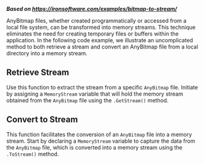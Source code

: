 ***Based on <https://ironsoftware.com/examples/bitmap-to-stream/>***

AnyBitmap files, whether created programmatically or accessed from a local file system, can be transformed into memory streams. This technique eliminates the need for creating temporary files or buffers within the application. In the following code example, we illustrate an uncomplicated method to both retrieve a stream and convert an AnyBitmap file from a local directory into a memory stream.

## Retrieve Stream

Use this function to extract the stream from a specific `AnyBitmap` file. Initiate by assigning a `MemoryStream` variable that will hold the memory stream obtained from the `AnyBitmap` file using the `.GetStream()` method.

## Convert to Stream

This function facilitates the conversion of an `AnyBitmap` file into a memory stream. Start by declaring a `MemoryStream` variable to capture the data from the `AnyBitmap` file, which is converted into a memory stream using the `.ToStream()` method.